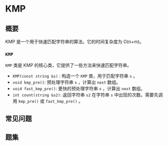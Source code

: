 # KMP

## 概要
KMP 是一个用于快速匹配字符串的算法。它的时间复杂度为 O(n+m)。
### `KMP`
`KMP` 类是 KMP 的核心类，它提供了一些方法来快速匹配字符串。
- `KMP(const string &s)` : 构造一个 `KMP` 类，用于匹配字符串 `s` 。
- `void kmp_pre()`: 预处理字符串 `s` ，计算出 `next` 数组。
- `void fast_kmp_pre()`: 更快的预处理字符串 `s` ，计算出 `next` 数组。
- `int count(string &s2)`: 返回字符串 `s2` 在字符串 `s` 中出现的次数。需要先调用 `kmp_pre()` 或 `fast_kmp_pre()` 。

## 常见问题

## 题集